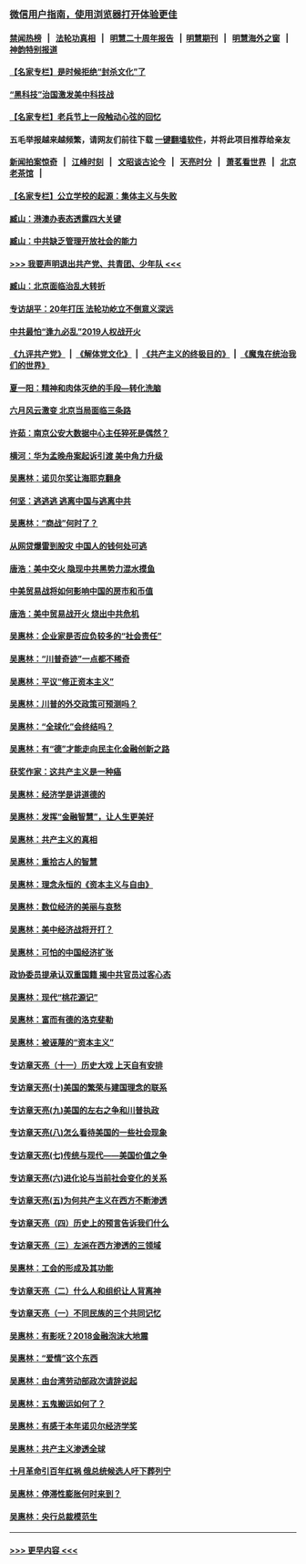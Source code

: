 ### [微信用户指南，使用浏览器打开体验更佳](https://github.com/gfw-breaker/banned-news1/blob/master/indexes/wechat-guide.md?t=0)
#### [禁闻热榜](热点新闻.md?t=0)  &nbsp;&nbsp;|&nbsp;&nbsp; [法轮功真相](https://github.com/gfw-breaker/truth/blob/master/README.md?t=0) &nbsp;&nbsp;|&nbsp;&nbsp; [明慧二十周年报告](https://github.com/gfw-breaker/mh-reports/blob/master/README.md?t=0) &nbsp;&nbsp;|&nbsp;&nbsp;[明慧期刊](https://github.com/gfw-breaker/mh-qikan) &nbsp;&nbsp;|&nbsp;&nbsp; [明慧海外之窗](https://github.com/gfw-breaker/mh-news/blob/master/README.md?t=0) &nbsp;&nbsp;|&nbsp;&nbsp; [神韵特别报道](https://github.com/gfw-breaker/mh-news/blob/master/shenyun.md?t=0)
#### [【名家专栏】是时候拒绝“封杀文化”了](../pages/nsc423/n11814093.md?t=02092302) 
#### [“黑科技”治国激发美中科技战](../pages/nsc423/n11638056.md?t=02092302) 
#### [【名家专栏】老兵节上一段触动心弦的回忆](../pages/nsc423/n11646016.md?t=02092302) 
#### 五毛举报越来越频繁，请网友们前往下载 [一键翻墙软件](https://github.com/gfw-breaker/ssr-accounts)，并将此项目推荐给亲友
#### [新闻拍案惊奇](https://github.com/gfw-breaker/banned-news1/blob/master/pages/link4.md) &nbsp;&nbsp;|&nbsp;&nbsp; [江峰时刻](https://github.com/gfw-breaker/banned-news1/blob/master/pages/link4.md) &nbsp;&nbsp;|&nbsp;&nbsp; [文昭谈古论今](https://github.com/gfw-breaker/banned-news1/blob/master/pages/link4.md) &nbsp;&nbsp;|&nbsp;&nbsp; [天亮时分](https://github.com/gfw-breaker/banned-news1/blob/master/pages/link4.md) &nbsp;&nbsp;|&nbsp;&nbsp; [萧茗看世界](https://github.com/gfw-breaker/banned-news1/blob/master/pages/link4.md) &nbsp;&nbsp;|&nbsp;&nbsp; [北京老茶馆](https://github.com/gfw-breaker/banned-news1/blob/master/pages/link4.md) &nbsp;&nbsp;|&nbsp;&nbsp; 
#### [【名家专栏】公立学校的起源：集体主义与失败](../pages/nsc423/n11601833.md?t=02092302) 
#### [臧山：港澳办表态透露四大关键](../pages/nsc423/n11421628.md?t=02092302) 
#### [臧山：中共缺乏管理开放社会的能力](../pages/nsc423/n11407457.md?t=02092302) 
#### [>>> 我要声明退出共产党、共青团、少年队 <<<](https://github.com/begood0513/goodnews/blob/master/quit/letter.md) 
#### [臧山：北京面临治乱大转折](../pages/nsc423/n11406895.md?t=02092302) 
#### [专访胡平：20年打压 法轮功屹立不倒意义深远](../pages/nsc423/n11398800.md?t=02092302) 
#### [中共最怕“逢九必乱”2019人权战开火](../pages/nsc423/n11385248.md?t=02092302) 
#### [《九评共产党》](https://github.com/begood0513/9ping.md/blob/master/README.md) &nbsp;|&nbsp; [《解体党文化》](../../../../jtdwh.md/blob/master/README.md)  &nbsp;|&nbsp; [《共产主义的终极目的》](../../../../gczydzjmd.md/blob/master/README.md) &nbsp;|&nbsp; [《魔鬼在统治我们的世界》](../../../../mgztzwmdsj.md/blob/master/README.md) 
#### [夏一阳：精神和肉体灭绝的手段—转化洗脑](../pages/nsc423/n11368250.md?t=02092302) 
#### [六月风云激变 北京当局面临三条路](../pages/nsc423/n11313668.md?t=02092302) 
#### [许茹：南京公安大数据中心主任猝死是偶然？](../pages/nsc423/n11064744.md?t=02092302) 
#### [横河：华为孟晚舟案起诉引渡 美中角力升级](../pages/nsc423/n11027230.md?t=02092302) 
#### [吴惠林：诺贝尔奖让海耶克翻身](../pages/nsc423/n10890049.md?t=02092302) 
#### [何坚：逃逃逃 逃离中国与逃离中共](../pages/nsc423/n10592891.md?t=02092302) 
#### [吴惠林：“商战”何时了？](../pages/nsc423/n10573558.md?t=02092302) 
#### [从网贷爆雷到股灾 中国人的钱何处可逃](../pages/nsc423/n10572800.md?t=02092302) 
#### [唐浩：美中交火 隐现中共黑势力混水摸鱼](../pages/nsc423/n10544040.md?t=02092302) 
#### [中美贸易战将如何影响中国的房市和币值](../pages/nsc423/n10543697.md?t=02092302) 
#### [唐浩：美中贸易战开火 烧出中共危机](../pages/nsc423/n10540126.md?t=02092302) 
#### [吴惠林：企业家是否应负较多的“社会责任”](../pages/nsc423/n10535022.md?t=02092302) 
#### [吴惠林：“川普奇迹”一点都不稀奇](../pages/nsc423/n10512808.md?t=02092302) 
#### [吴惠林：平议“修正资本主义”](../pages/nsc423/n10495724.md?t=02092302) 
#### [吴惠林：川普的外交政策可预测吗？](../pages/nsc423/n10462387.md?t=02092302) 
#### [吴惠林：“全球化”会终结吗？](../pages/nsc423/n10452838.md?t=02092302) 
#### [吴惠林：有“德”才能走向民主化金融创新之路](../pages/nsc423/n10432292.md?t=02092302) 
#### [获奖作家：这共产主义是一种癌](../pages/nsc423/n10431541.md?t=02092302) 
#### [吴惠林：经济学是讲道德的](../pages/nsc423/n10398014.md?t=02092302) 
#### [吴惠林：发挥“金融智慧”，让人生更美好](../pages/nsc423/n10375019.md?t=02092302) 
#### [吴惠林：共产主义的真相](../pages/nsc423/n10351394.md?t=02092302) 
#### [吴惠林：重拾古人的智慧](../pages/nsc423/n10337691.md?t=02092302) 
#### [吴惠林：理念永恒的《资本主义与自由》](../pages/nsc423/n10316274.md?t=02092302) 
#### [吴惠林：数位经济的美丽与哀愁](../pages/nsc423/n10292946.md?t=02092302) 
#### [吴惠林：美中经济战将开打？](../pages/nsc423/n10258825.md?t=02092302) 
#### [吴惠林：可怕的中国经济扩张](../pages/nsc423/n10219147.md?t=02092302) 
#### [政协委员提承认双重国籍 揭中共官员过客心态](../pages/nsc423/n10208809.md?t=02092302) 
#### [吴惠林：现代“桃花源记”](../pages/nsc423/n10185234.md?t=02092302) 
#### [吴惠林：富而有德的洛克斐勒](../pages/nsc423/n10142264.md?t=02092302) 
#### [吴惠林：被诬蔑的“资本主义”](../pages/nsc423/n10124816.md?t=02092302) 
#### [专访章天亮（十一）历史大戏 上天自有安排](../pages/nsc423/n10094905.md?t=02092302) 
#### [专访章天亮(十)美国的繁荣与建国理念的联系](../pages/nsc423/n10094899.md?t=02092302) 
#### [专访章天亮(九)美国的左右之争和川普执政](../pages/nsc423/n10094889.md?t=02092302) 
#### [专访章天亮(八)怎么看待美国的一些社会现象](../pages/nsc423/n10094857.md?t=02092302) 
#### [专访章天亮(七)传统与现代——美国价值之争](../pages/nsc423/n10093140.md?t=02092302) 
#### [专访章天亮(六)进化论与当前社会变化的关系](../pages/nsc423/n10092036.md?t=02092302) 
#### [专访章天亮(五)为何共产主义在西方不断渗透](../pages/nsc423/n10083620.md?t=02092302) 
#### [专访章天亮（四）历史上的预言告诉我们什么](../pages/nsc423/n10083606.md?t=02092302) 
#### [专访章天亮（三）左派在西方渗透的三领域](../pages/nsc423/n10081115.md?t=02092302) 
#### [吴惠林：工会的形成及其功能](../pages/nsc423/n10080633.md?t=02092302) 
#### [专访章天亮（二）什么人和组织让人背离神](../pages/nsc423/n10076637.md?t=02092302) 
#### [专访章天亮（一）不同民族的三个共同记忆](../pages/nsc423/n10074188.md?t=02092302) 
#### [吴惠林：有影呒？2018金融泡沫大地震](../pages/nsc423/n10040534.md?t=02092302) 
#### [吴惠林：“爱情”这个东西](../pages/nsc423/n10019423.md?t=02092302) 
#### [吴惠林：由台湾劳动部政次请辞说起](../pages/nsc423/n9979679.md?t=02092302) 
#### [吴惠林：五鬼搬运如何了？](../pages/nsc423/n9925338.md?t=02092302) 
#### [吴惠林：有感于本年诺贝尔经济学奖](../pages/nsc423/n9871883.md?t=02092302) 
#### [吴惠林：共产主义渗透全球](../pages/nsc423/n9812748.md?t=02092302) 
#### [十月革命引百年红祸 俄总统候选人吁下葬列宁](../pages/nsc423/n9810182.md?t=02092302) 
#### [吴惠林：停滞性膨胀何时来到？](../pages/nsc423/n9764136.md?t=02092302) 
#### [吴惠林：央行总裁模范生](../pages/nsc423/n9728134.md?t=02092302) 

----
#### [ >>> 更早内容 <<< ](../indexes/nsc423-earlier.md)
